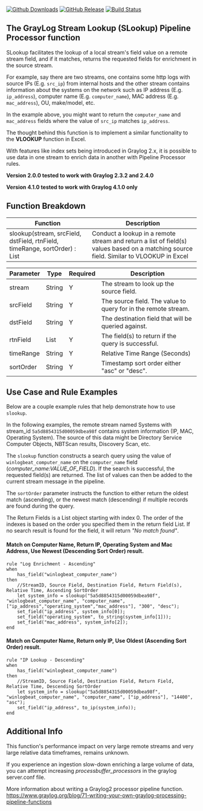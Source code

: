 [![Github Downloads](https://img.shields.io/github/downloads/billmurrin/graylog-plugin-slookup-function/total.svg)](https://github.com/billmurrin/graylog-plugin-slookup-function/releases)
[![GitHub Release](https://img.shields.io/github/release/billmurrin/graylog-plugin-slookup-function.svg)](https://github.com/billmurrin/graylog-plugin-slookup-function/releases)
[![Build Status](https://travis-ci.org/billmurrin/graylog-plugin-slookup-function.svg?branch=master)](https://travis-ci.org/billmurrin/graylog-plugin-slookup-function)

The GrayLog Stream Lookup (SLookup) Pipeline Processor function
---

SLookup facilitates the lookup of a local stream's field value on a remote stream field, and if it matches, returns the requested fields for enrichment in the source stream.
       
For example, say there are two streams, one contains some http logs with source IPs (E.g. `src_ip`) from internal hosts and the other stream contains information about the systems on the network such as IP address (E.g. `ip_address`), computer name (E.g. `computer_name`), MAC address (E.g. `mac_address`), OU, make/model, etc. 
       
In the example above, you might want to return the `computer_name` and `mac_address` fields where the value of `src_ip` matches `ip_address`.

The thought behind this function is to implement a similar functionality to the **VLOOKUP** function in Excel.

With features like index sets being introduced in Graylog 2.x, it is possible to use data in one stream to enrich data in another with Pipeline Processor rules.

**Version 2.0.0 tested to work with Graylog 2.3.2 and 2.4.0**

**Version 4.1.0 tested to work with Graylog 4.1.0 only**

Function Breakdown
---

Function | Description
-------- | -----------
slookup(stream, srcField, dstField, rtnField, timeRange, sortOrder) : List | Conduct a lookup in a remote stream and return a list of field(s) values based on a matching source field. Similar to VLOOKUP in Excel

Parameter | Type | Required | Description
--------- | ---- | -------- | -----------
stream  | String |  Y | The stream to look up the source field.
srcField | String | Y | The source field. The value to query for in the remote stream.
dstField | String | Y | The destination field that will be queried against.
rtnField | List |  Y | The field(s) to return if the query is successful.
timeRange | String |  Y | Relative Time Range (Seconds)
sortOrder | String |  Y | Timestamp sort order either "asc" or "desc".

Use Case and Rule Examples
---

Below are a couple example rules that help demonstrate how to use `slookup`.

In the following examples, the remote stream named Systems with stream_id `5a5d8854315d00059dbea98f` contains system information (IP, MAC, Operating System). The source of this data might be Directory Service Computer Objects, NBTScan results, Discovery Scan, etc. 

The `slookup` function constructs a search query using the value of `winlogbeat_computer_name` on the `computer_name` field (*computer_name:VALUE_OF_FIELD*). If the search is successful, the requested field(s) are returned. The list of values can then be added to the current stream message in the pipeline.

The `sortOrder` parameter instructs the function to either return the oldest match (ascending), or the newest match (descending) if multiple records are found during the query.

The Return Fields is a List object starting with index 0. The order of the indexes is based on the order you specified them in the return field List. If no search result is found for the field, it will return *"No match found"*.

#### Match on Computer Name, Return IP, Operating System and Mac Address, Use Newest (Descending Sort Order) result.
```
rule "Log Enrichment - Ascending"
when
    has_field("winlogbeat_computer_name")
then
    //StreamID, Source Field, Destination Field, Return Field(s), Relative Time, Ascending SortOrder
    let system_info = slookup("5a5d8854315d00059dbea98f", "winlogbeat_computer_name", "computer_name", ["ip_address","operating_system","mac_address"], "300", "desc");
    set_field("ip_address", system_info[0]);
    set_field("operating_system", to_string(system_info[1]));
    set_field("mac_address", system_info[2]);
end
```

#### Match on Computer Name, Return only IP, Use Oldest (Ascending Sort Order) result.
```
rule "IP Lookup - Descending"
when
    has_field("winlogbeat_computer_name")
then
    //StreamID, Source Field, Destination Field, Return Field, Relative Time, Descending SortOrder
    let system_info = slookup("5a5d8854315d00059dbea98f", "winlogbeat_computer_name", "computer_name", ["ip_address"], "14400", "asc");
    set_field("ip_address", to_ip(system_info));
end
```

Additional Info
---
This function's performance impact on very large remote streams and very large relative data timeframes, remains unknown.

If you experience an ingestion slow-down enriching a large volume of data, you can attempt increasing *processbuffer_processors* in the graylog server.conf file.

More information about writing a Graylog2 processor pipeline function.
https://www.graylog.org/blog/71-writing-your-own-graylog-processing-pipeline-functions
